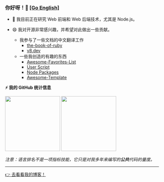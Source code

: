 ### 你好呀！👋 [[Go English]](./README.md)

- 🔭 我目前正在研究 Web 前端和 Web 后端技术，尤其是 Node.js。
- 😄 我对开源非常感兴趣，并希望对此做出一些贡献。

  - 我参与了一些文档的中文翻译工作
    - [the-book-of-ruby](https://wang1212.github.io/the-book-of-ruby/)
    - [v8.dev](https://v8.js.cn/)
  - 一些我创造的有趣的东西
    - [Awesome-Favorites-List](https://github.com/wang1212/awesome-favorites-list)
    - [User Script](https://github.com/wang1212/user-script)
    - [Node Packages](https://www.npmjs.com/~wang1212)
    - [Awesome-Template](https://github.com/wang1212/awesome-template)

<!--

- 🌱 I’m currently learning ...
- 👯 I’m looking to collaborate on ...
- 🤔 I’m looking for help with ...
- 💬 Ask me about ...
- 📫 How to reach me: ...
- ⚡ Fun fact: ...
-->

<!-- GitHub stats -->

<b>⚡ 我的 GitHub 统计信息</b>

<p>
  <img height="180rem" src="https://github-readme-stats.vercel.app/api?username=wang1212&show_icons=true&locale=cn" />
  <img height="180rem" src="https://github-readme-stats.vercel.app/api/top-langs/?layout=compact&username=wang1212&exclude_repo=wang1212.github.io&langs_count=10&hide=html,ejs&locale=cn" />

_注意：语言排名不是一项指标技能，它只是对我多年来编写的**公共**代码的量度。_

</p>

---

[:point_right: 去看看我的博客！](https://wang1212.github.io/)
